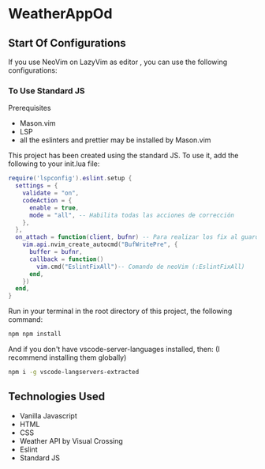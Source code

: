 # WeatherAppOd

## Start Of Configurations

If you use NeoVim on LazyVim as editor , you can use the following configurations:

### To Use Standard JS

Prerequisites

- Mason.vim
- LSP
- all the eslinters and prettier may be installed by Mason.vim

This project has been created using the standard JS. To use it, add the following to your init.lua file:

```lua
require('lspconfig').eslint.setup {
  settings = {
    validate = "on",
    codeAction = {
      enable = true,
      mode = "all", -- Habilita todas las acciones de corrección
    },
  },
  on_attach = function(client, bufnr) -- Para realizar los fix al guardar
    vim.api.nvim_create_autocmd("BufWritePre", {
      buffer = bufnr,
      callback = function()
        vim.cmd("EslintFixAll")-- Comando de neoVim (:EslintFixAll)
      end,
    })
  end,
}
```

Run in your terminal in the root directory of this project, the following command:

```bash
npm npm install
```

And if you don't have vscode-server-languages installed, then:
(I recommend installing them globally)

```bash
npm i -g vscode-langservers-extracted
```

## Technologies Used

- Vanilla Javascript
- HTML
- CSS
- Weather API by Visual Crossing
- Eslint
- Standard JS
